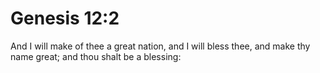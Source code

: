 # Genesis 12:2

And I will make of thee a great nation, and I will bless thee, and make thy name great; and thou shalt be a blessing: